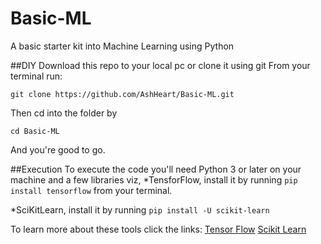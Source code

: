 # Basic-ML
A basic starter kit into Machine Learning using Python

##DIY
Download this repo to your local pc or clone it using git
From your terminal run:

```git clone https://github.com/AshHeart/Basic-ML.git```

Then cd into the folder by

```cd Basic-ML```

And you're good to go.

##Execution
To execute the code you'll need Python 3 or later on your machine and a few libraries viz,
  *TensforFlow, install it by running
    ```pip install tensorflow```
  from your terminal.

  *SciKitLearn, install it by running
    ```pip install -U scikit-learn```

To learn more about these tools click the links:
[Tensor Flow](https://www.tensorflow.org/)
[Scikit Learn](http://scikit-learn.org/stable/index.html)



